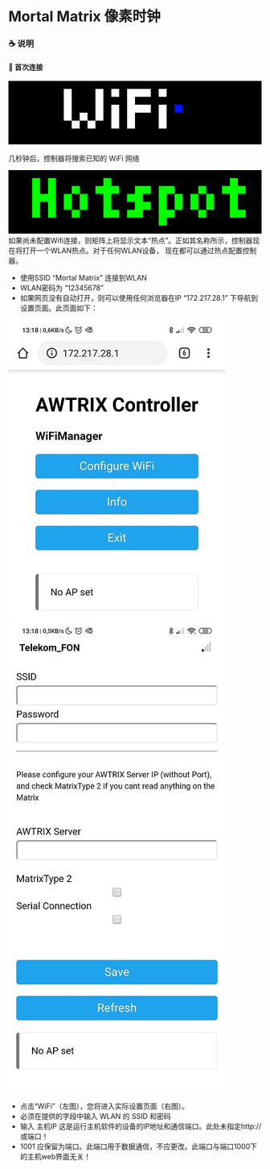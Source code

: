 # Mortal Matrix 像素时钟


### ☕ 说明

#### 🎉 首次连接

![wifi](assets/wifiSearch.gif)

几秒钟后，控制器将搜索已知的 WiFi 网络

![hotspot](assets/hotspot.gif)
如果尚未配置Wifi连接，则矩阵上将显示文本“热点”。正如其名称所示，控制器现在将打开一个WLAN热点。对于任何WLAN设备，
现在都可以通过热点配置控制器。

+  使用SSID “Mortal Matrix” 连接到WLAN
+  WLAN密码为 “12345678”
+  如果网页没有自动打开，则可以使用任何浏览器在IP “172.217.28.1” 下导航到设置页面。此页面如下：

![hotspotConfig1](assets/hotspotConfig1.jpg)
![hotspotConfig1](assets/hotspotConfig2.jpg)

+ 点击“WiFi”（左图），您将进入实际设置页面（右图）。
+ 必须在提供的字段中输入 WLAN 的 SSID 和密码
+ 输入 主机IP 这是运行主机软件的设备的IP地址和通信端口。此处未指定http://或端口！
+ 1001 应保留为端口。此端口用于数据通信，不应更改。此端口与端口1000下的主机web界面无关！

